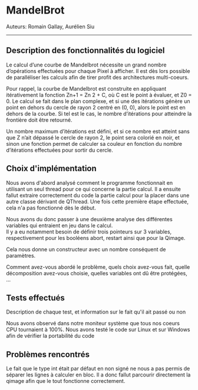 # MandelBrot

Auteurs: Romain Gallay, Aurélien Siu

---
## Description des fonctionnalités du logiciel

Le calcul d’une courbe de Mandelbrot nécessite un grand nombre d’opérations effectuées pour chaque
Pixel à afficher. Il est dès lors possible de paralléliser les calculs afin de tirer profit des architectures
multi-coeurs. 

Pour rappel, la courbe de Mandelbrot est construite en appliquant itérativement la fonction Zn+1 =
Zn 2 + C, où C est le point à évaluer, et Z0 = 0. Le calcul se fait dans le plan complexe, et si une des
itérations génère un point en dehors du cercle de rayon 2 centré en (0, 0), alors le point est en dehors
de la courbe. Si tel est le cas, le nombre d’itérations pour atteindre la frontière doit être retourné.

Un nombre maximum d’itérations est défini, et si ce nombre est atteint sans que Z n’ait dépassé le
cercle de rayon 2, le point sera colorié en noir, et sinon une fonction permet de calculer sa couleur en
fonction du nombre d’itérations effectuées pour sortir du cercle.  


## Choix d'implémentation

Nous avons d'abord analysé comment le programme fonctionnait en utilisant un seul thread pour ce qui concerne la
partie calcul.
Il a ensuite fallut extraire correctement du code la partie calcul pour la placer dans une autre classe dérivant de QThread.
Une fois cette première étape effectuée, cela n'a pas fonctionné dès le début.

Nous avons du donc passer à une deuxième analyse des différentes variables qui entraient en jeu dans le calcul.  
Il y a eu notamment besoin de définir trois pointeurs sur 3 variables, respectivement
pour les booléens abort, restart ainsi que pour la Qimage.

Cela nous donne un constructeur avec un nombre conséquent de paramètres.


Comment avez-vous abordé le problème, quels choix avez-vous fait, quelle 
décomposition avez-vous choisie, quelles variables ont dû être protégées, ...

## Tests effectués

Description de chaque test, et information sur le fait qu'il ait passé ou non

Nous avons observé dans notre moniteur système que tous nos coeurs CPU tournaient à 100%.
Nous avons testé le code sur Linux et sur Windows afin de vérifier la portabilité du code

## Problèmes rencontrés

Le fait que le type int était par défaut en non signé ne nous a pas permis de séparer les lignes à calculer en bloc.
Il a donc fallut parcourir directement la qimage afin que le tout fonctionne correctement.
